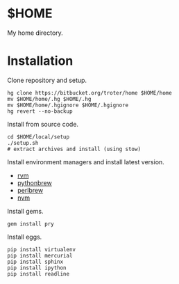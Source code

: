 $HOME
=====

My home directory.

Installation
============

Clone repository and setup.

    hg clone https://bitbucket.org/troter/home $HOME/home
    mv $HOME/home/.hg $HOME/.hg
    mv $HOME/home/.hgignore $HOME/.hgignore
    hg revert --no-backup

Install from source code.

    cd $HOME/local/setup
    ./setup.sh
    # extract archives and install (using stow)

Install environment managers and install latest version.

- [rvm](https://github.com/wayneeseguin/rvm)
- [pythonbrew](https://github.com/utahta/pythonbrew)
- [perlbrew](https://github.com/gugod/App-perlbrew)
- [nvm](https://github.com/creationix/nvm)

Install gems.

    gem install pry

Install eggs.

    pip install virtualenv
    pip install mercurial
    pip install sphinx
    pip install ipython
    pip install readline
